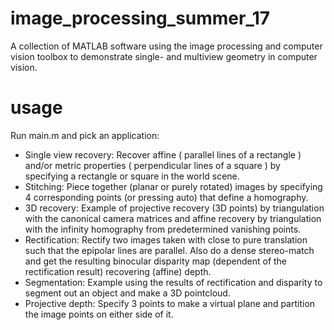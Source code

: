 # image_processing_summer_17

A collection of MATLAB software using the image processing and computer vision toolbox to demonstrate single- and multiview geometry in computer vision. 

# usage
Run main.m and pick an application:
- Single view recovery: Recover affine ( parallel lines of a rectangle ) and/or metric properties ( perpendicular lines of a square ) by specifying a rectangle or square in the world scene.
- Stitching: Piece together (planar or purely rotated) images by specifying 4 corresponding points (or pressing auto) that define a homography.
- 3D recovery: Example of projective recovery (3D points) by triangulation with the canonical camera matrices and affine recovery by triangulation with the infinity homography from predetermined vanishing points.
- Rectification: Rectify two images taken with close to pure translation such that the epipolar lines are parallel. Also do a dense stereo-match and get the resulting binocular disparity map (dependent of the rectification result) recovering (affine) depth.
- Segmentation: Example using the results of rectification and disparity to segment out an object and make a 3D pointcloud.  
- Projective depth: Specify 3 points to make a virtual plane and partition the image points on either side of it.  
